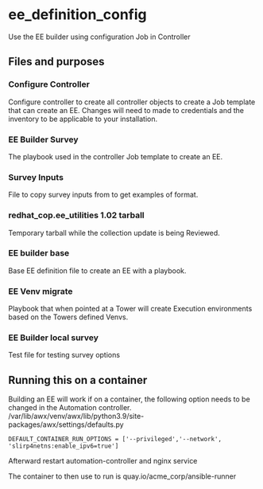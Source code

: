 # ee_definition_config
Use the EE builder using configuration Job in Controller

## Files and purposes

### Configure Controller
Configure controller to create all controller objects to create a Job template that can create an EE. 
Changes will need to made to credentials and the inventory to be applicable to your installation.

### EE Builder Survey
The playbook used in the controller Job template to create an EE.

### Survey Inputs
File to copy survey inputs from to get examples of format.

### redhat_cop.ee_utilities 1.02 tarball
Temporary tarball while the collection update is being Reviewed.

### EE builder base
Base EE definition file to create an EE with a playbook.

### EE Venv migrate
Playbook that when pointed at a Tower will create Execution environments based on the Towers defined Venvs.

### EE Builder local survey
Test file for testing survey options

## Running this on a container
Building an EE will work if on a container, the following option needs to be changed in the Automation controller.
/var/lib/awx/venv/awx/lib/python3.9/site-packages/awx/settings/defaults.py
```text
DEFAULT_CONTAINER_RUN_OPTIONS = ['--privileged','--network', 'slirp4netns:enable_ipv6=true']
```

Afterward restart automation-controller and nginx service

The container to then use to run is quay.io/acme_corp/ansible-runner
